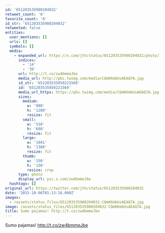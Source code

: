 ```yaml
---
id: '651203535980204032'
retweet_count: '0'
favorite_count: '0'
id_str: '651203535980204032'
retweeted: false
entities:
  user_mentions: []
  urls: []
  symbols: []
  media:
    - expanded_url: https://x.com/jth/status/651203535980204032/photo/1
      indices:
        - '14'
        - '36'
      url: http://t.co/zw4bmmeJbe
      media_url: http://pbs.twimg.com/media/CQmKKmbUsAEAQ7A.jpg
      id_str: '651203535850221569'
      id: '651203535850221569'
      media_url_https: https://pbs.twimg.com/media/CQmKKmbUsAEAQ7A.jpg
      sizes:
        medium:
          w: '900'
          h: '1200'
          resize: fit
        small:
          w: '510'
          h: '680'
          resize: fit
        large:
          w: '1041'
          h: '1388'
          resize: fit
        thumb:
          w: '150'
          h: '150'
          resize: crop
      type: photo
      display_url: pic.x.com/zw4bmmeJbe
  hashtags: []
original_url: https://twitter.com/jth/status/651203535980204032
date: '2015-10-06T01:13:16.000Z'
images:
  - /assets/status_files/651203535980204032-CQmKKmbUsAEAQ7A.jpg
image: /assets/status_files/651203535980204032-CQmKKmbUsAEAQ7A.jpg
title: Sumo pajamas! http://t.co/zw4bmmeJbe
---
```


Sumo pajamas! http://t.co/zw4bmmeJbe